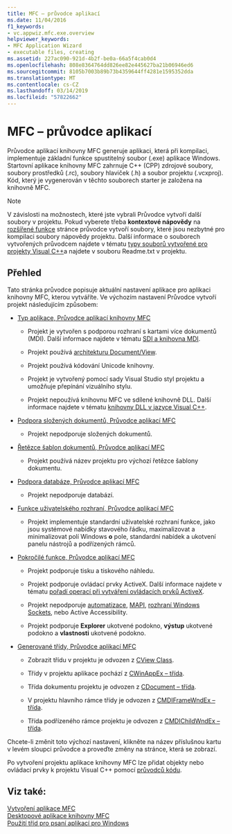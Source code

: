 ```yaml
---
title: MFC – průvodce aplikací
ms.date: 11/04/2016
f1_keywords:
- vc.appwiz.mfc.exe.overview
helpviewer_keywords:
- MFC Application Wizard
- executable files, creating
ms.assetid: 227ac090-921d-4b2f-be0a-66a5f4cab0d4
ms.openlocfilehash: 808e8364764dd826ee82e445627ba21b06946ed6
ms.sourcegitcommit: 8105b7003b89b73b4359644ff4281e1595352dda
ms.translationtype: MT
ms.contentlocale: cs-CZ
ms.lasthandoff: 03/14/2019
ms.locfileid: "57822662"
---
```

# <a name="mfc-application-wizard"></a>MFC – průvodce aplikací

Průvodce aplikací knihovny MFC generuje aplikaci, která při kompilaci, implementuje základní funkce spustitelný soubor (.exe) aplikace Windows. Startovní aplikace knihovny MFC zahrnuje C++ (CPP) zdrojové soubory, soubory prostředků (.rc), soubory hlaviček (.h) a soubor projektu (.vcxproj). Kód, který je vygenerován v těchto souborech starter je založena na knihovně MFC.

> [!NOTE]
>  V závislosti na možnostech, které jste vybrali Průvodce vytvoří další soubory v projektu. Pokud vyberete třeba **kontextové nápovědy** na [rozšířené funkce](../../mfc/reference/advanced-features-mfc-application-wizard.md) stránce průvodce vytvoří soubory, které jsou nezbytné pro kompilaci soubory nápovědy projektu. Další informace o souborech vytvořených průvodcem najdete v tématu [typy souborů vytvořené pro projekty Visual C++](../../build/reference/file-types-created-for-visual-cpp-projects.md)a najdete v souboru Readme.txt v projektu.

## <a name="overview"></a>Přehled

Tato stránka průvodce popisuje aktuální nastavení aplikace pro aplikaci knihovny MFC, kterou vytváříte. Ve výchozím nastavení Průvodce vytvoří projekt následujícím způsobem:

- [Typ aplikace, Průvodce aplikací knihovny MFC](../../mfc/reference/application-type-mfc-application-wizard.md)

   - Projekt je vytvořen s podporou rozhraní s kartami více dokumentů (MDI). Další informace najdete v tématu [SDI a knihovna MDI](../../mfc/sdi-and-mdi.md).

   - Projekt používá [architekturu Document/View](../../mfc/document-view-architecture.md).

   - Projekt používá kódování Unicode knihovny.

   - Projekt je vytvořený pomocí sady Visual Studio styl projektu a umožňuje přepínání vizuálního stylu.

   - Projekt nepoužívá knihovnu MFC ve sdílené knihovně DLL. Další informace najdete v tématu [knihovny DLL v jazyce Visual C++](../../build/dlls-in-visual-cpp.md).

- [Podpora složených dokumentů, Průvodce aplikací MFC](../../mfc/reference/compound-document-support-mfc-application-wizard.md)

   - Projekt nepodporuje složených dokumentů.

- [Řetězce šablon dokumentů, Průvodce aplikací MFC](../../mfc/reference/document-template-strings-mfc-application-wizard.md)

   - Projekt používá název projektu pro výchozí řetězce šablony dokumentu.

- [Podpora databáze, Průvodce aplikací MFC](../../mfc/reference/database-support-mfc-application-wizard.md)

   - Projekt nepodporuje databází.

- [Funkce uživatelského rozhraní, Průvodce aplikací MFC](../../mfc/reference/user-interface-features-mfc-application-wizard.md)

   - Projekt implementuje standardní uživatelské rozhraní funkce, jako jsou systémové nabídky stavového řádku, maximalizovat a minimalizovat polí Windows **o** pole, standardní nabídek a ukotvení panelu nástrojů a podřízených rámců.

- [Pokročilé funkce, Průvodce aplikací MFC](../../mfc/reference/advanced-features-mfc-application-wizard.md)

   - Projekt podporuje tisku a tiskového náhledu.

   - Projekt podporuje ovládací prvky ActiveX. Další informace najdete v tématu [pořadí operací při vytváření ovládacích prvků ActiveX](../../mfc/sequence-of-operations-for-creating-activex-controls.md).

   - Projekt nepodporuje [automatizace](../../mfc/automation.md), [MAPI](../../mfc/mapi-support-in-mfc.md), [rozhraní Windows Sockets](../../mfc/windows-sockets-in-mfc.md), nebo Active Accessibility.

   - Projekt podporuje **Explorer** ukotvené podokno, **výstup** ukotvené podokno a **vlastnosti** ukotvené podokno.

- [Generované třídy, Průvodce aplikací MFC](../../mfc/reference/generated-classes-mfc-application-wizard.md)

   - Zobrazit třídu v projektu je odvozen z [CView Class](../../mfc/reference/cview-class.md).

   - Třídy v projektu aplikace pochází z [CWinAppEx – třída](../../mfc/reference/cwinappex-class.md).

   - Třída dokumentu projektu je odvozen z [CDocument – třída](../../mfc/reference/cdocument-class.md).

   - V projektu hlavního rámce třídy je odvozen z [CMDIFrameWndEx – třída](../../mfc/reference/cmdiframewndex-class.md).

   - Třída podřízeného rámce projektu je odvozen z [CMDIChildWndEx – třída](../../mfc/reference/cmdichildwndex-class.md).

Chcete-li změnit toto výchozí nastavení, klikněte na název příslušnou kartu v levém sloupci průvodce a proveďte změny na stránce, která se zobrazí.

Po vytvoření projektu aplikace knihovny MFC lze přidat objekty nebo ovládací prvky k projektu Visual C++ pomocí [průvodců kódu](../../ide/adding-functionality-with-code-wizards-cpp.md).

## <a name="see-also"></a>Viz také:

[Vytvoření aplikace MFC](../../mfc/reference/creating-an-mfc-application.md)<br/>
[Desktopové aplikace knihovny MFC](../../mfc/mfc-desktop-applications.md)<br/>
[Použití tříd pro psaní aplikací pro Windows](../../mfc/using-the-classes-to-write-applications-for-windows.md)
